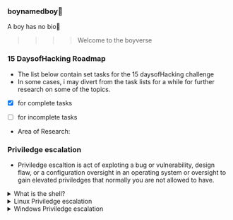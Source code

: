 ### boynamedboy👦
A boy has no bio🙂

>>>> Welcome to the boyverse
### 15 DaysofHacking Roadmap

- The list below contain set tasks for the 15 daysofHacking challenge
- In some cases, i may divert from the task lists for a while for further research on some of the topics.

-  [x] for complete tasks  

-  [ ] for incomplete tasks

- Area of Research:

### Priviledge escalation
- Priviledge escaltion is act of exploting a bug or vulnerability, design flaw, or a configuration oversight in an operating system or oversight to gain elevated priviledges that normally you are not allowed to have.

<details>
    <summary>What is the shell?</summary>
  
   - [ ] Intro

  - [ ] Tools

  - [ ] etc
</details>
<details>
    <summary>Linux Priviledge escalation</summary>
  
   - [ ] Intro

  - [ ] Enumeration

  - [ ] etc
</details>
<details>
    <summary>Windows Priviledge escalation</summary>
  
   - [ ] Intro

  - [ ] Info gathering

  - [ ] DLL hijacking

  - [ ] etc
</details>
